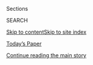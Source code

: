 <div id="app">

<div>

<div class="NYTAppHideMasthead css-1r6wvpq e1suatyy0">

<div class="section css-ui9rw0 e1suatyy2">

<div class="css-eph4ug er09x8g0">

<div class="css-6n7j50">

</div>

<span class="css-1dv1kvn">Sections</span>

<div class="css-10488qs">

<span class="css-1dv1kvn">SEARCH</span>

</div>

[Skip to content](#site-content)[Skip to site
index](#site-index)

</div>

<div class="css-10698na e1huz5gh0">

</div>

</div>

<div id="masthead-bar-one" class="section hasLinks css-15hmgas e1csuq9d3">

<div class="css-uqyvli e1csuq9d0">

</div>

<div class="css-1uqjmks e1csuq9d1">

</div>

<div class="css-9e9ivx">

[](https://myaccount.nytimes3xbfgragh.onion/auth/login?response_type=cookie&client_id=vi)

</div>

<div class="css-1bvtpon e1csuq9d2">

[Today’s Paper](https://www.nytimes3xbfgragh.onion/section/todayspaper)

</div>

</div>

</div>

</div>

<div data-aria-hidden="false">

<div id="site-content" data-role="main">

<div id="top-wrapper" class="css-15p45cc eaca97t0" type="top">

<div id="top-slug" class="css-19x0jxb eaca97t1" hidden="">

Advertisement

</div>

[Continue reading the main
story](#after-top)

<div class="ad top-wrapper" style="text-align:center;height:100%;display:block;min-height:90px">

<div id="top" class="place-ad" data-position="top" data-size-key="top">

</div>

</div>

<div id="after-top">

</div>

</div>

<div id="byline" class="section css-15h4p1b e9abtgs0">

<div class="css-1j21atc e1svk9qx1">

<div class="css-nfcc9b e1svk9qx3">

<div class="css-cnx41t">

![Portrait of Trip
Gabriel](https://static01.graylady3jvrrxbe.onion/images/2019/12/13/reader-center/author-trip-gabriel/author-trip-gabriel-thumbLarge.png)

</div>

<div class="css-vl9dhg e1svk9qx5">

<div class="css-1nrhkj6 e1svk9qx6">

# Trip Gabriel

</div>

## <span></span>

Trip Gabriel is a national correspondent. He covered the 2016 and 2012
presidential campaigns, including spending all of 2015 in Iowa for the
run-up to the state's caucuses. He travelled extensively in battleground
states to write about candidates and interview voters. He has served as
the Mid-Atlantic bureau chief, covering poverty in Appalachia and the
corruption trial of an ex-Virginia governor.

<span class="css-dd5dyy">More**</span>

</div>

</div>

</div>

<div>

<div id="mid1-wrapper" class="css-1mn4oms eaca97t0" type="rank">

<div id="mid1-slug" class="css-1tag3rd eaca97t1">

Advertisement

</div>

[Continue reading the main
story](#after-mid1)

<div id="mid1" class="ad mid1-wrapper" style="text-align:center;height:100%;display:block">

</div>

<div id="after-mid1">

</div>

</div>

</div>

<div class="css-185go5a e1o5byef0">

<div class="css-15cbhtu">

  - [Latest](#stream-panel)
  - <span class="css-6n7j50">Search</span>
    <div class="control">
    <div class="label-container css-1dv1kvn">
    Search
    </div>
    <div class="css-wm4t3d">
    **<span id="clear-search-input" class="css-1dv1kvn">Clear this text
    input</span>
    </div>
    </div>
    <span class="css-1iovbfw"></span>

<div id="stream-panel" class="section css-8msx5b e1jz0cab1">

<div class="css-13mho3u">

1.  
    
    <div class="css-1cp3ece">
    
    <div class="css-1l4spti">
    
    [](/live/2020/09/08/us/trump-vs-biden/new-hampshires-primaries-will-test-the-influence-of-trump-and-bernie-sanders)
    
    <div class="css-79elbk">
    
    ![](https://static01.graylady3jvrrxbe.onion/images/2020/09/08/us/08live-nhri/08live-nhri-thumbWide.jpg?quality=75&auto=webp&disable=upscale)
    
    </div>
    
    ## New Hampshire’s primaries will test the influence of Trump and Bernie Sanders.
    
    This was featured in live coverage.
    
    <div class="css-1nqbnmb ea5icrr0">
    
    By <span class="css-1n7hynb">Trip
    Gabriel</span>
    
    </div>
    
    </div>
    
    <div class="css-1lc2l26 e1xfvim33">
    
    </div>
    
    </div>

2.  
    
    <div class="css-1cp3ece">
    
    <div class="css-1l4spti">
    
    [](/2020/09/08/us/politics/nh-primary.html)
    
    <div class="css-79elbk">
    
    ![](https://static01.graylady3jvrrxbe.onion/images/2020/09/08/us/politics/08nh-primary2/08nh-primary2-thumbWide.jpg?quality=75&auto=webp&disable=upscale)
    
    </div>
    
    ## Sununu and Shaheen Cruise in New Hampshire Primaries for Governor and Senate
    
    The victories by Gov. Chris Sununu, a Republican, and Senator Jeanne
    Shaheen, a Democrat, reinforced the state’s battleground status.
    Corky Messner, who was endorsed by President Trump, won his primary
    to challenge Ms. Shaheen.
    
    <div class="css-1nqbnmb ea5icrr0">
    
    By <span class="css-1n7hynb">Trip
    Gabriel</span>
    
    </div>
    
    </div>
    
    <div class="css-1lc2l26 e1xfvim33">
    
    </div>
    
    </div>

3.  
    
    <div class="css-1cp3ece">
    
    <div class="css-1l4spti">
    
    [](/es/2020/09/04/espanol/estados-unidos/elecciones-estados-unidos.html)
    
    <div class="css-79elbk">
    
    ![](https://static01.graylady3jvrrxbe.onion/images/2020/08/31/us/politics/04Doomsday-ES-00/merlin_175878564_b38fa9be-3b66-4b44-9301-194a05c251bc-thumbWide.jpg?quality=75&auto=webp&disable=upscale)
    
    </div>
    
    ### <span class="css-m70j1g">Elecciones 2020</span>
    
    ## Los demócratas se preparan para el apocalipsis electoral
    
    ¿Y si los primeros resultados del 3 de noviembre en los estados
    pendulares muestran que el presidente Trump va ganando y declara su
    victoria antes de que los votos por correo, fuertemente demócratas
    —y que él ha vinculado falsamente con el fraude— sean contados en
    su totalidad?
    
    <div class="css-1nqbnmb ea5icrr0">
    
    By <span class="css-1n7hynb">Trip Gabriel</span>
    
    </div>
    
    <div class="css-185051n">
    
    [Read in
    English](https://www.nytimes3xbfgragh.onion/2020/09/02/us/politics/voting-election-day.html "Read in English")
    
    </div>
    
    </div>
    
    <div class="css-1lc2l26 e1xfvim33">
    
    </div>
    
    </div>

4.  
    
    <div class="css-1cp3ece">
    
    <div class="css-1l4spti">
    
    [](/2020/09/02/us/politics/joni-ernst-coronavirus.html)
    
    <div class="css-79elbk">
    
    ![](https://static01.graylady3jvrrxbe.onion/images/2020/09/02/us/politics/02Ernst/02Ernst-thumbWide.jpg?quality=75&auto=webp&disable=upscale)
    
    </div>
    
    ## Joni Ernst, in a Tight Senate Race, Repeats a Debunked Coronavirus Theory
    
    The Iowa senator’s comments echoed a false claim, spread by
    President Trump over the weekend, that deaths from Covid-19 have
    been inflated.
    
    <div class="css-1nqbnmb ea5icrr0">
    
    By <span class="css-1n7hynb">Trip
    Gabriel</span>
    
    </div>
    
    </div>
    
    <div class="css-1lc2l26 e1xfvim33">
    
    </div>
    
    </div>

5.  
    
    <div class="css-1cp3ece">
    
    <div class="css-1l4spti">
    
    [](/2020/09/02/us/elections/as-virus-cases-spike-in-iowa-joni-ernst-spreads-a-debunked-theory-of-inflated-death-figures.html)
    
    <div class="css-79elbk">
    
    ![](https://static01.graylady3jvrrxbe.onion/images/2020/09/02/us/politics/02elections-briefing-ernst1/02elections-briefing-ernst1-thumbWide.jpg?quality=75&auto=webp&disable=upscale)
    
    </div>
    
    ## As virus cases spike in Iowa, Joni Ernst spreads a debunked theory of inflated death figures.
    
    <div class="css-1nqbnmb ea5icrr0">
    
    By <span class="css-1n7hynb">Trip
    Gabriel</span>
    
    </div>
    
    </div>
    
    <div class="css-1lc2l26 e1xfvim33">
    
    </div>
    
    </div>

6.  
    
    <div class="css-1cp3ece">
    
    <div class="css-1l4spti">
    
    [](/2020/09/02/us/elections/this-is-democrats-doomsday-scenario-for-election-night.html)
    
    <div class="css-79elbk">
    
    ![](https://static01.graylady3jvrrxbe.onion/images/2020/08/31/us/politics/00voting-nightmare1/merlin_175878564_b38fa9be-3b66-4b44-9301-194a05c251bc-thumbWide.jpg?quality=75&auto=webp&disable=upscale)
    
    </div>
    
    ## This is Democrats’ doomsday scenario for election night.
    
    What if returns in key swing states on Nov. 3 show President Trump
    ahead, and he declares victory before heavily Democratic mail-in
    ballots, which he has falsely linked with fraud, are fully counted?
    
    <div class="css-1nqbnmb ea5icrr0">
    
    By <span class="css-1n7hynb">Trip
    Gabriel</span>
    
    </div>
    
    </div>
    
    <div class="css-1lc2l26 e1xfvim33">
    
    </div>
    
    </div>

7.  
    
    <div class="css-1cp3ece">
    
    <div class="css-1l4spti">
    
    [](/2020/09/02/us/politics/voting-election-day.html)
    
    <div class="css-79elbk">
    
    ![](https://static01.graylady3jvrrxbe.onion/images/2020/08/31/us/politics/00voting-nightmare1/merlin_175878564_b38fa9be-3b66-4b44-9301-194a05c251bc-thumbWide.jpg?quality=75&auto=webp&disable=upscale)
    
    </div>
    
    ## This Is Democrats’ Doomsday Scenario for Election Night
    
    What if early results in swing states on Nov. 3 show President Trump
    ahead, and he declares victory before heavily Democratic mail-in
    votes, which he has falsely linked with fraud, are fully counted?
    
    <div class="css-1nqbnmb ea5icrr0">
    
    By <span class="css-1n7hynb">Trip Gabriel</span>
    
    </div>
    
    <div class="css-185051n">
    
    [Leer en
    español](https://www.nytimes3xbfgragh.onion/es/2020/09/04/espanol/estados-unidos/elecciones-estados-unidos.html "Read in Spanish")
    
    </div>
    
    </div>
    
    <div class="css-1lc2l26 e1xfvim33">
    
    </div>
    
    </div>

8.  
    
    <div class="css-1cp3ece">
    
    <div class="css-1l4spti">
    
    [](/2020/08/25/us/elections/trumps-supporters-dismiss-behavior-that-many-of-his-critics-find-disqualifying.html)
    
    <div class="css-79elbk">
    
    ![](https://static01.graylady3jvrrxbe.onion/images/2020/08/21/us/politics/25-electopn-brief-trumpvoter/merlin_175951368_6fac9505-1960-47fe-b8ae-1028b4eb2c9e-thumbWide.jpg?quality=75&auto=webp&disable=upscale)
    
    </div>
    
    ## Trump’s supporters dismiss behavior that many of his critics find disqualifying.
    
    <div class="css-1nqbnmb ea5icrr0">
    
    By <span class="css-1n7hynb">Trip
    Gabriel</span>
    
    </div>
    
    </div>
    
    <div class="css-1lc2l26 e1xfvim33">
    
    </div>
    
    </div>

9.  
    
    <div class="css-1cp3ece">
    
    <div class="css-1l4spti">
    
    [](/2020/08/25/us/politics/trump-reelection-supporters.html)
    
    <div class="css-79elbk">
    
    ![](https://static01.graylady3jvrrxbe.onion/images/2020/08/26/us/politics/26trump-supporters-jp2/merlin_175551630_a19d2f29-c15d-4449-b874-cd64475d721f-thumbWide.jpg?quality=75&auto=webp&disable=upscale)
    
    </div>
    
    ## Trump’s Fights Are Their Fights. They Have His Back Unapologetically.
    
    Many supporters of President Trump said in interviews that he had
    succeeded on issues that matter to them. And they dismissed as
    unimportant the behavior that critics say makes him unfit for
    office.
    
    <div class="css-1nqbnmb ea5icrr0">
    
    By <span class="css-1n7hynb">Trip
    Gabriel</span>
    
    </div>
    
    </div>
    
    <div class="css-1lc2l26 e1xfvim33">
    
    </div>
    
    </div>

10. 
    
    <div class="css-1cp3ece">
    
    <div class="css-1l4spti">
    
    [](/2020/08/20/us/politics/trump-pennsylvania.html)
    
    <div class="css-79elbk">
    
    ![](https://static01.graylady3jvrrxbe.onion/images/2020/08/20/us/politics/20trump-scranton-01/merlin_174409251_6c41d66c-f5a8-4924-9761-70b9f54cf48d-thumbWide.jpg?quality=75&auto=webp&disable=upscale)
    
    </div>
    
    ## Trump Shows Up in Biden’s Home Region, and a Turf War Begins
    
    In a visit to Pennsylvania hours before Joe Biden’s nomination
    speech, President Trump sought to undermine the former vice
    president’s Scranton roots, saying he had “abandoned” the state.
    
    <div class="css-1nqbnmb ea5icrr0">
    
    By <span class="css-1n7hynb">Trip Gabriel</span>
    
    </div>
    
    </div>
    
    <div class="css-1lc2l26 e1xfvim33">
    
    </div>
    
    </div>

<div class="css-13mho3u">

<div class="css-1t62hi8">

<div class="css-1stvaey">

Show
More

<div>

<div style="border:0;clip:rect(0 0 0 0);height:1px;margin:-1px;overflow:hidden;white-space:nowrap;padding:0;width:1px;position:absolute" data-role="log" data-aria-live="assertive">

</div>

<div style="border:0;clip:rect(0 0 0 0);height:1px;margin:-1px;overflow:hidden;white-space:nowrap;padding:0;width:1px;position:absolute" data-role="log" data-aria-live="assertive">

</div>

<div style="border:0;clip:rect(0 0 0 0);height:1px;margin:-1px;overflow:hidden;white-space:nowrap;padding:0;width:1px;position:absolute" data-role="log" data-aria-live="polite">

</div>

<div style="border:0;clip:rect(0 0 0 0);height:1px;margin:-1px;overflow:hidden;white-space:nowrap;padding:0;width:1px;position:absolute" data-role="log" data-aria-live="polite">

</div>

</div>

</div>

</div>

</div>

</div>

<div class="css-g6hk37 supplemental">

<div id="mid2-wrapper" class="css-10wkyv7 eaca97t0" type="lede">

<div id="mid2-slug" class="css-1tag3rd eaca97t1">

Advertisement

</div>

[Continue reading the main
story](#after-mid2)

<div id="mid2" class="ad mid2-wrapper" style="text-align:center;height:100%;display:block;min-height:250px">

</div>

<div id="after-mid2">

</div>

</div>

## Follow Elsewhere

<div class="module-body">

  - [**<span data-aria-hidden="true">tripgabriel</span><span class="css-1dv1kvn">twitter
    page for
    tripgabriel</span>](https://twitter.com/tripgabriel)
  - [**<span data-aria-hidden="true">trip.gabriel</span><span class="css-1dv1kvn">facebook
    page for
    trip.gabriel</span>](https://www.facebookcorewwwi.onion/trip.gabriel)

</div>

## Feedback? Questions?

<div class="css-hftqp3">

Include your name, the article headline, and your message.

</div>

Email Author

</div>

</div>

</div>

</div>

</div>

</div>

## Site Index

<div>

</div>

## Site Information Navigation

  - [© <span>2020</span> <span>The New York Times
    Company</span>](https://help.nytimes3xbfgragh.onion/hc/en-us/articles/115014792127-Copyright-notice)

<!-- end list -->

  - [NYTCo](https://www.nytco.com/)
  - [Contact
    Us](https://help.nytimes3xbfgragh.onion/hc/en-us/articles/115015385887-Contact-Us)
  - [Work with us](https://www.nytco.com/careers/)
  - [Advertise](https://nytmediakit.com/)
  - [T Brand Studio](http://www.tbrandstudio.com/)
  - [Your Ad
    Choices](https://www.nytimes3xbfgragh.onion/privacy/cookie-policy#how-do-i-manage-trackers)
  - [Privacy](https://www.nytimes3xbfgragh.onion/privacy)
  - [Terms of
    Service](https://help.nytimes3xbfgragh.onion/hc/en-us/articles/115014893428-Terms-of-service)
  - [Terms of
    Sale](https://help.nytimes3xbfgragh.onion/hc/en-us/articles/115014893968-Terms-of-sale)
  - [Site
    Map](https://spiderbites.nytimes3xbfgragh.onion)
  - [Help](https://help.nytimes3xbfgragh.onion/hc/en-us)
  - [Subscriptions](https://www.nytimes3xbfgragh.onion/subscription?campaignId=37WXW)

</div>

</div>

